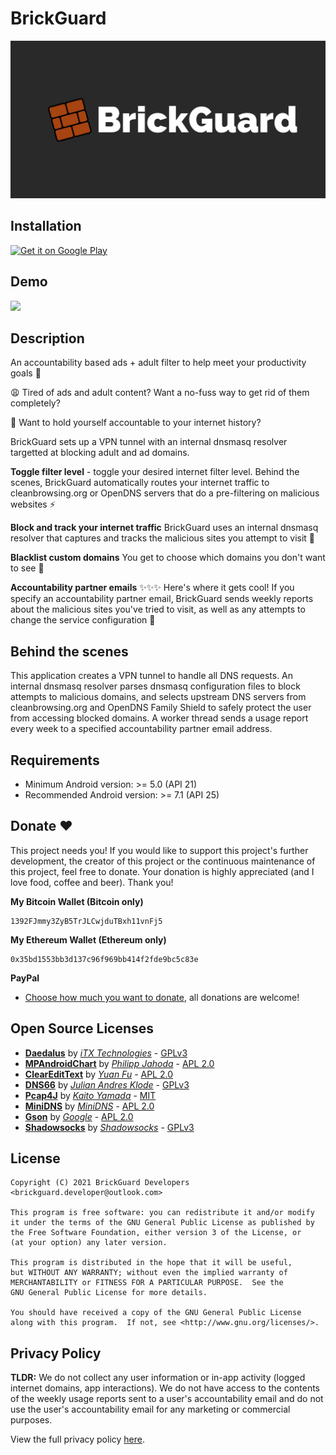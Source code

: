 # BrickGuard

![banner](graphics/brickguard_gh_banner.png)

## Installation

[<img alt='Get it on Google Play'
      src='https://play.google.com/intl/en_us/badges/images/generic/en_badge_web_generic.png'
      height="80">](https://play.google.com/store/apps/details?id=com.gdlow.brickguard)

## Demo

<img src="graphics/demo.gif" width="350"/>


## Description

An accountability based ads + adult filter to help meet your productivity goals 💪

😩 Tired of ads and adult content? Want a no-fuss way to get rid of them completely?

🏃 Want to hold yourself accountable to your internet history?

BrickGuard sets up a VPN tunnel with an internal dnsmasq resolver targetted at blocking adult and ad domains.

**Toggle filter level** - toggle your desired internet filter level. Behind the scenes, BrickGuard automatically routes your internet traffic to cleanbrowsing.org or OpenDNS servers that do a pre-filtering on malicious websites ⚡

**Block and track your internet traffic** BrickGuard uses an internal dnsmasq resolver that captures and tracks the malicious sites you attempt to visit 👀

**Blacklist custom domains** You get to choose which domains you don't want to see 🙈

**Accountability partner emails** ✨✨✨ Here's where it gets cool! If you specify an accountability partner email, BrickGuard sends weekly reports about the malicious sites you've tried to visit, as well as any attempts to change the service configuration 💂


## Behind the scenes

This application creates a VPN tunnel to handle all DNS requests. An internal dnsmasq resolver parses dnsmasq configuration files to block attempts to malicious domains, and selects upstream DNS servers from cleanbrowsing.org and OpenDNS Family Shield to safely protect the user from accessing blocked domains. A worker thread sends a usage report every week to a specified accountability partner email address.


## Requirements

* Minimum Android version: >= 5.0 (API 21)
* Recommended Android version: >= 7.1 (API 25)


## Donate ❤️

This project needs you! If you would like to support this project's further development, the creator of this project or the continuous maintenance of this project, feel free to donate. Your donation is highly appreciated (and I love food, coffee and beer). Thank you!

**My Bitcoin Wallet (Bitcoin only)**

	1392FJmmy3ZyB5TrJLCwjduTBxh11vnFj5

**My Ethereum Wallet (Ethereum only)**

	0x35bd1553bb3d137c96f969bb414f2fde9bc5c83e

**PayPal**

* [Choose how much you want to donate](https://www.paypal.com/donate/?business=FRC6AV3WFYN34&item_name=Support+for+BrickGuard+project&currency_code=GBP), all donations are welcome!


## Open Source Licenses

* __[Daedalus](https://github.com/iTXTech/Daedalus)__ by *[iTX Technologies](https://github.com/iTXTech)* - [GPLv3](https://github.com/iTXTech/Daedalus#license)
* __[MPAndroidChart](https://github.com/PhilJay/MPAndroidChart)__ by *[Philipp Jahoda](https://github.com/PhilJay)* - [APL 2.0](https://github.com/PhilJay/MPAndroidChart#license-page_facing_up)
* __[ClearEditText](https://github.com/MrFuFuFu/ClearEditText)__ by *[Yuan Fu](https://github.com/MrFuFuFu)* - [APL 2.0](https://github.com/MrFuFuFu/ClearEditText)
* __[DNS66](https://github.com/julian-klode/dns66)__ by *[Julian Andres Klode](https://github.com/julian-klode)* - [GPLv3](https://github.com/julian-klode/dns66/blob/master/COPYING)
* __[Pcap4J](https://github.com/kaitoy/pcap4j)__ by *[Kaito Yamada](https://github.com/kaitoy)* - [MIT](https://github.com/kaitoy/pcap4j)
* __[MiniDNS](https://github.com/MiniDNS/minidns)__ by *[MiniDNS](https://github.com/MiniDNS)* - [APL 2.0](https://github.com/MiniDNS/minidns/blob/master/LICENCE_APACHE)
* __[Gson](https://github.com/google/gson)__ by *[Google](https://github.com/google)* - [APL 2.0](https://github.com/google/gson/blob/master/LICENSE)
* __[Shadowsocks](https://github.com/shadowsocks/shadowsocks-android)__ by *[Shadowsocks](https://github.com/shadowsocks)* - [GPLv3](https://github.com/shadowsocks/shadowsocks-android/blob/master/LICENSE)


## License

    Copyright (C) 2021 BrickGuard Developers <brickguard.developer@outlook.com>
    
	This program is free software: you can redistribute it and/or modify
	it under the terms of the GNU General Public License as published by
	the Free Software Foundation, either version 3 of the License, or
	(at your option) any later version.

	This program is distributed in the hope that it will be useful,
	but WITHOUT ANY WARRANTY; without even the implied warranty of
	MERCHANTABILITY or FITNESS FOR A PARTICULAR PURPOSE.  See the
	GNU General Public License for more details.

	You should have received a copy of the GNU General Public License
	along with this program.  If not, see <http://www.gnu.org/licenses/>.


## Privacy Policy

**TLDR:** We do not collect any user information or in-app activity (logged internet domains, app interactions). We do not have access to the contents of the weekly usage reports sent to a user's accountability email and do not use the user's accountability email for any marketing or commercial purposes. 

View the full privacy policy [here](https://gdlow.github.io/brickguard/about/privacy_policy.html).